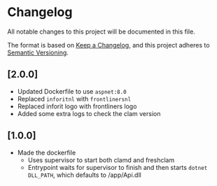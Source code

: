 # Changelog

All notable changes to this project will be documented in this file.

The format is based on [Keep a Changelog](https://keepachangelog.com/en/1.0.0/),
and this project adheres to [Semantic Versioning](https://semver.org/spec/v2.0.0.html).

## [2.0.0]

- Updated Dockerfile to use `aspnet:8.0`
- Replaced `inforitnl` with `frontlinersnl`
- Replaced inforit logo with frontliners logo
- Added some extra logs to check the clam version

## [1.0.0]

- Made the dockerfile
  - Uses supervisor to start both clamd and freshclam
  - Entrypoint waits for supervisor to finish and then starts `dotnet DLL_PATH`, which defaults to /app/Api.dll
  